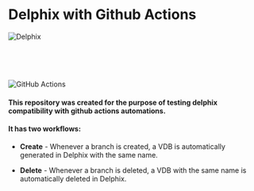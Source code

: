 # Delphix with Github Actions

![Delphix](https://web-assets2.delphix.com/f/137721/x/6b5b930c2e/logo.svg)

</br>
</br>
</br>

![GitHub Actions](https://files.readme.io/28e7267-Continuous-Deployment-con-GitHub-Actions.png)

#### This repository was created for the purpose of testing delphix compatibility with github actions automations.

#### It has two workflows:

  - **Create** - Whenever a branch is created, a VDB is automatically generated in Delphix with the same name.

  - **Delete** - Whenever a branch is deleted, a VDB with the same name is automatically deleted in Delphix.
